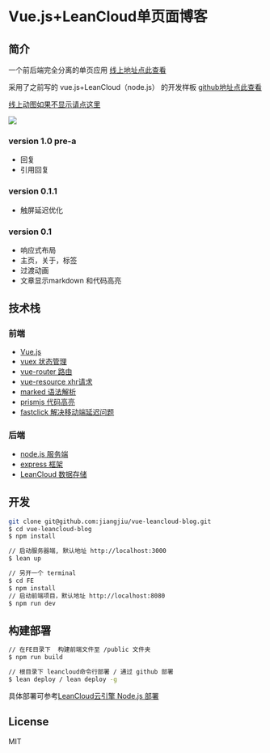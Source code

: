 #  Vue.js+LeanCloud单页面博客

## 简介
一个前后端完全分离的单页应用  [线上地址点此查看](http://jiangjiu.leanapp.cn)

采用了之前写的 vue.js+LeanCloud（node.js） 的开发样板 [github地址点此查看](https://github.com/jiangjiu/vue-leancloud-boilerplate)

[线上动图如果不显示请点这里](http://o9xa0n831.bkt.clouddn.com/%E6%9C%AA%E5%91%BD%E5%90%8D.gif)

![](http://o9xa0n831.bkt.clouddn.com/%E6%9C%AA%E5%91%BD%E5%90%8D.gif)

### version 1.0 pre-a
- 回复
- 引用回复

### version 0.1.1
- 触屏延迟优化

### version 0.1
- 响应式布局
- 主页，关于，标签
- 过渡动画
- 文章显示markdown 和代码高亮


## 技术栈
### 前端
- [Vue.js](https://github.com/vuejs/vue)
- [vuex 状态管理](https://github.com/vuejs/vuex)
- [vue-router 路由](https://github.com/vuejs/vue-router)
- [vue-resource xhr请求](https://github.com/vuejs/vue-resource)
- [marked 语法解析](https://github.com/chjj/marked)
- [prismjs 代码高亮](http://prismjs.com/)
- [fastclick 解决移动端延迟问题](https://github.com/ftlabs/fastclick)


### 后端
- [node.js 服务端](https://github.com/nodejs/node)
- [express 框架](https://github.com/expressjs/express)
- [LeanCloud 数据存储](http://www.leancloud.com)

## 开发

```bash
git clone git@github.com:jiangjiu/vue-leancloud-blog.git
$ cd vue-leancloud-blog
$ npm install

// 启动服务器端, 默认地址 http://localhost:3000
$ lean up

// 另开一个 terminal
$ cd FE
$ npm install
// 启动前端项目，默认地址 http://localhost:8080
$ npm run dev
```

## 构建部署

```bash
// 在FE目录下  构建前端文件至 /public 文件夹
$ npm run build

// 根目录下 leancloud命令行部署 / 通过 github 部署
$ lean deploy / lean deploy -g

```

具体部署可参考[LeanCloud云引擎 Node.js 部署](https://leancloud.cn/docs/leanengine_webhosting_guide-node.html#部署)

## License
MIT
